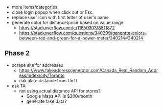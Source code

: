 - more items/categories
- close login popup when click out or Esc.
- replace user icon with first letter of user's name
- generate color for distance/price based on value range
  - https://stackoverflow.com/a/11850303/8811872
  - https://stackoverflow.com/questions/340209/generate-colors-between-red-and-green-for-a-power-meter/340214#340214
 
## Phase 2
- scrape site for addresses
  - https://www.fakeaddressgenerator.com/Canada_Real_Random_Address/index/city/Toronto
  - calculate distance from UofT
- ask TA
  - not using actual distance API for stores?
    - Google Maps API is $200/month
    - generate fake data?

